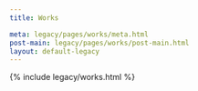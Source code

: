 ```yaml
---
title: Works

meta: legacy/pages/works/meta.html
post-main: legacy/pages/works/post-main.html
layout: default-legacy
---
```


{% include legacy/works.html %}
